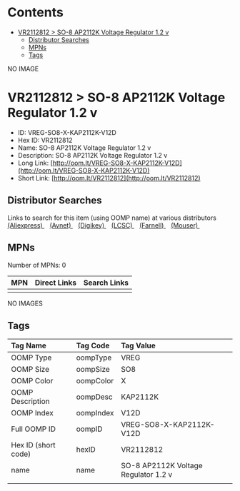 



Contents
========

* [VR2112812 > SO-8 AP2112K Voltage Regulator 1.2 v](#vr2112812--so-8-ap2112k-voltage-regulator-12-v)
	* [Distributor Searches](#distributor-searches)
	* [MPNs](#mpns)
	* [Tags](#tags)
  
NO IMAGE  
# VR2112812 > SO-8 AP2112K Voltage Regulator 1.2 v

- ID: VREG-SO8-X-KAP2112K-V12D
- Hex ID: VR2112812
- Name: SO-8 AP2112K Voltage Regulator 1.2 v
- Description: SO-8 AP2112K Voltage Regulator 1.2 v
- Long Link: [http://oom.lt/VREG-SO8-X-KAP2112K-V12D](http://oom.lt/VREG-SO8-X-KAP2112K-V12D)
- Short Link: [http://oom.lt/VR2112812](http://oom.lt/VR2112812)

## Distributor Searches
  
Links to search for this item (using OOMP name) at various distributors  
[(Aliexpress) ](https://www.aliexpress.com/wholesale?SearchText=1117SO-8+AP2112K+Voltage+Regulator+1.2+v)&nbsp;&nbsp;&nbsp;[(Avnet) ](https://www.avnet.com/shop/us/search/SO-8+AP2112K+Voltage+Regulator+1.2+v)&nbsp;&nbsp;&nbsp;[(Digikey) ](https://www.digikey.co.uk/en/products/result?s=SO-8+AP2112K+Voltage+Regulator+1.2+v)&nbsp;&nbsp;&nbsp;[(LCSC) ](https://www.lcsc.com/search?q=SO-8+AP2112K+Voltage+Regulator+1.2+v)&nbsp;&nbsp;&nbsp;[(Farnell) ](https://uk.farnell.com/search?st=SO-8+AP2112K+Voltage+Regulator+1.2+v)&nbsp;&nbsp;&nbsp;[(Mouser) ](https://www.mouser.com/c/?q=SO-8+AP2112K+Voltage+Regulator+1.2+v)&nbsp;&nbsp;&nbsp;
## MPNs
  
Number of MPNs: 0  

|MPN|Direct Links|Search Links|
| :--- | :--- | :--- |
||||
  
NO IMAGES  
## Tags
  

|Tag Name|Tag Code|Tag Value|
| :--- | :--- | :--- |
|OOMP Type|oompType|VREG|
|OOMP Size|oompSize|SO8|
|OOMP Color|oompColor|X|
|OOMP Description|oompDesc|KAP2112K|
|OOMP Index|oompIndex|V12D|
|Full OOMP ID|oompID|VREG-SO8-X-KAP2112K-V12D|
|Hex ID (short code)|hexID|VR2112812|
|name|name|SO-8 AP2112K Voltage Regulator 1.2 v|
||||
